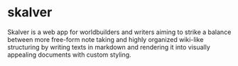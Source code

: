 # skalver
Skalver is a web app for worldbuilders and writers aiming to strike a balance between more free-form note taking and highly organized wiki-like structuring by writing texts in markdown and rendering it into visually appealing documents with custom styling.
